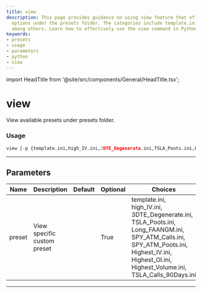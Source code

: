 ```yaml
---
title: view
description: This page provides guidance on using view feature that offers preset
  options under the presets folder. The categories include template.ini, high_IV.ini,
  among others. Learn how to effectively use the view command in Python.
keywords:
- presets
- usage
- parameters
- python
- view
---
```


import HeadTitle from '@site/src/components/General/HeadTitle.tsx';

<HeadTitle title="view - Screen - Options - Stocks - Reference | OpenBB Terminal Docs" />

# view

View available presets under presets folder.

### Usage

```python
view [-p {template.ini,high_IV.ini,3DTE_Degenerate.ini,TSLA_Poots.ini,Long_FAANGM.ini,SPY_ATM_Calls.ini,SPY_ATM_Poots.ini,Highest_IV.ini,Highest_OI.ini,Highest_Volume.ini,TSLA_Calls_90Days.ini}]
```

---

## Parameters

| Name | Description | Default | Optional | Choices |
| ---- | ----------- | ------- | -------- | ------- |
| preset | View specific custom preset |  | True | template.ini, high_IV.ini, 3DTE_Degenerate.ini, TSLA_Poots.ini, Long_FAANGM.ini, SPY_ATM_Calls.ini, SPY_ATM_Poots.ini, Highest_IV.ini, Highest_OI.ini, Highest_Volume.ini, TSLA_Calls_90Days.ini |

---
